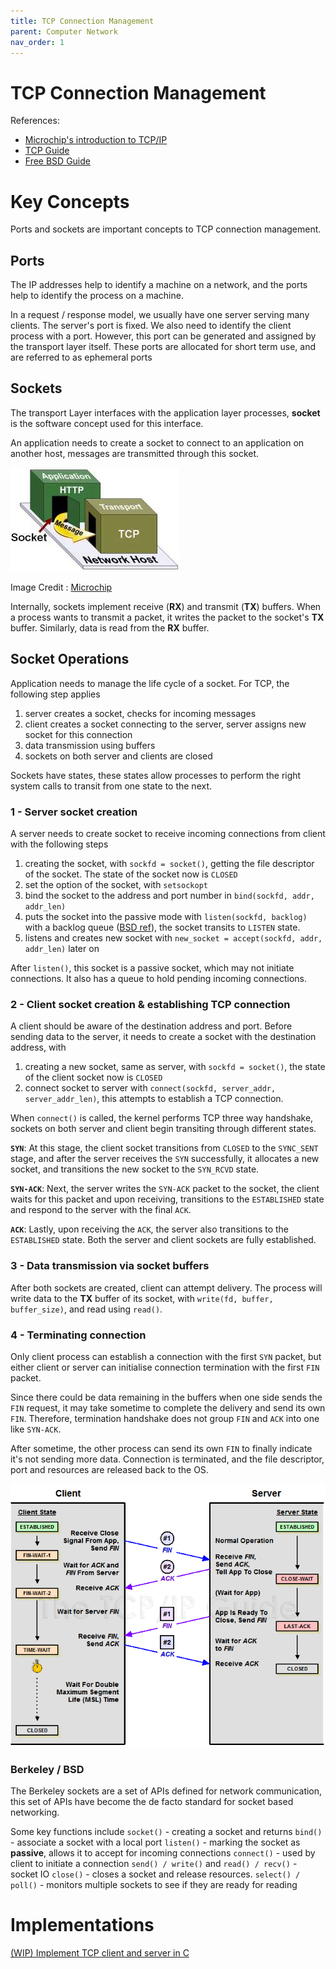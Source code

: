 ```yaml
---
title: TCP Connection Management
parent: Computer Network
nav_order: 1
---
```

# TCP Connection Management
References:
- [Microchip's introduction to TCP/IP](https://developerhelp.microchip.com/xwiki/bin/view/applications/tcp-ip/sockets-ports/)
- [TCP Guide](http://www.tcpipguide.com/free/t_TCPConnectionTermination-2.htm)
- [Free BSD Guide](https://man.freebsd.org/cgi/man.cgi?query=listen&sektion=2&format=html)

# Key Concepts
Ports and sockets are important concepts to TCP connection management.

## Ports
The IP addresses help to identify a machine on a network, and the ports help to identify the process on a machine. 

In a request / response model, we usually have one server serving many clients. The server's port is fixed. We also need to identify the client process with a port. However, this port can be generated and assigned by the transport layer itself. These ports are allocated for short term use, and are referred to as ephemeral ports

## Sockets
The transport Layer interfaces with the application layer processes, **socket** is the software concept used for this interface.

An application needs to create a socket to connect to an application on another host, messages are transmitted through this socket.

![](micro_chip_socket_image.png)

Image Credit : [Microchip](https://developerhelp.microchip.com/xwiki/bin/view/applications/tcp-ip/sockets-ports/#HTCP2FIPPorts)

Internally, sockets implement receive (**RX**) and transmit (**TX**) buffers. When a process wants to transmit a packet, it writes the packet to the socket's **TX** buffer. Similarly, data is read from the **RX** buffer.

## **Socket Operations**
Application needs to manage the life cycle of a socket. For TCP, the following step applies
1. server creates a socket, checks for incoming messages
2. client creates a socket connecting to the server, server assigns new socket for this connection
3. data transmission using buffers
4. sockets on both server and clients are closed

Sockets have states, these states allow processes to perform the right system calls to transit from one state to the next.

### **1 - Server socket creation**
A server needs to create socket to receive incoming connections from client with the following steps
1. creating the socket, with `sockfd = socket()`, getting the file descriptor of the socket. The state of the socket now is `CLOSED`
2. set the option of the socket, with `setsockopt`
3. bind the socket to the address and port number in `bind(sockfd, addr, addr_len)`
4. puts the socket into the passive mode with `listen(sockfd, backlog)` with a backlog queue ([BSD ref](https://man.freebsd.org/cgi/man.cgi?query=listen&sektion=2&format=html)), the socket transits to `LISTEN` state.
5. listens and creates new socket with `new_socket = accept(sockfd, addr, addr_len)` later on

After `listen()`, this socket is a passive socket, which may not initiate connections. It also has a queue to hold pending incoming connections.

### **2 - Client socket creation & establishing TCP connection**

A client should be aware of the destination address and port. Before sending data to the server, it needs to create a socket with the destination address, with
1. creating a new socket, same as server, with `sockfd = socket()`, the state of the client socket now is `CLOSED`
2. connect socket to server with `connect(sockfd, server_addr, server_addr_len)`, this attempts to establish a TCP connection.

When `connect()` is called, the kernel performs TCP three way handshake, sockets on both server and client begin transiting through different states.

**`SYN`**: At this stage, the client socket transitions from `CLOSED` to the `SYNC_SENT` stage, and after the server receives the `SYN` successfully, it allocates a new socket, and transitions the new socket to the `SYN_RCVD` state.

**`SYN-ACK`**: Next, the server writes the `SYN-ACK` packet to the socket, the client waits for this packet and upon receiving, transitions to the `ESTABLISHED` state and respond to the server with the final `ACK`.

**`ACK`**: Lastly, upon receiving the `ACK`, the server also transitions to the `ESTABLISHED` state. Both the server and client sockets are fully established.

### **3 - Data transmission via socket buffers**

After both sockets are created, client can attempt delivery. The process will write data to the **TX** buffer of its socket, with `write(fd, buffer, buffer_size)`, and read using `read()`.

### **4 - Terminating connection**

Only client process can establish a connection with the first `SYN` packet, but either client or server can initialise connection termination with the first `FIN` packet.

Since there could be data remaining in the buffers when one side sends the `FIN` request, it may take sometime to complete the delivery and send its own `FIN`. Therefore, termination handshake does not group `FIN` and `ACK` into one like `SYN-ACK`.

After sometime, the other process can send its own `FIN` to finally indicate it's not sending more data. Connection is terminated, and the file descriptor, port and resources are released back to the OS.

![](tcp_4_way_handshake.png)

### **Berkeley / BSD**

The Berkeley sockets are a set of APIs defined for network communication, this set of APIs have become the de facto standard for socket based networking.

Some key functions include
`socket()` - creating a socket and returns
`bind()` - associate a socket with a local port
`listen()` - marking the socket as **passive**, allows it to accept for incoming connections
`connect()` - used by client to initiate a connection
`send() / write()` and `read() / recv()` - socket IO
`close()` - closes a socket and release resources.
`select() / poll()` - monitors multiple sockets to see if they are ready for reading

# Implementations
[(WIP) Implement TCP client and server in C](https://github.com/isbobby/sockets-programming/tree/main/c)